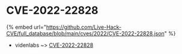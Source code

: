 # CVE-2022-22828
{% embed url="https://github.com/Live-Hack-CVE/full_database/blob/main/cves/2022/CVE-2022-22828.json" %}

* videnlabs ~> [CVE-2022-22828](https://www.alice-snow.ru/2022/database/cve-2022-22828/cve-2022-22828-videnlabs)